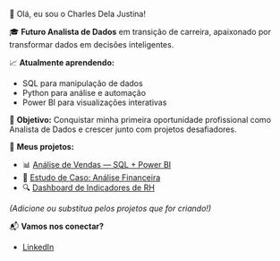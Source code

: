  👋 Olá, eu sou o Charles Dela Justina!

🎓 **Futuro Analista de Dados** em transição de carreira, apaixonado por transformar dados em decisões inteligentes.

📈 **Atualmente aprendendo:**
- SQL para manipulação de dados
- Python para análise e automação
- Power BI para visualizações interativas

🚀 **Objetivo:**
Conquistar minha primeira oportunidade profissional como Analista de Dados e crescer junto com projetos desafiadores.

🔗 **Meus projetos:**
- 📊 [Análise de Vendas — SQL + Power BI](link_para_o_projeto)
- 📑 [Estudo de Caso: Análise Financeira](link_para_o_projeto)
- 🔍 [Dashboard de Indicadores de RH](link_para_o_projeto)

*(Adicione ou substitua pelos projetos que for criando!)*

📬 **Vamos nos conectar?**
- [LinkedIn](https://www.linkedin.com/in/charlesjustina/)
